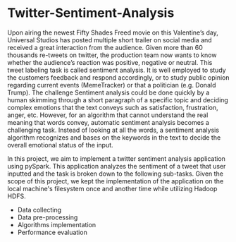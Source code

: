 # Twitter-Sentiment-Analysis

Upon airing the newest Fifty Shades Freed movie on this Valentine’s day, Universal Studios has posted multiple short trailer on social media and received a great interaction from the audience. Given more than 60 thousands re-tweets on twitter, the production team now wants to know whether the audience’s reaction was positive, negative or neutral. This tweet labeling task is called sentiment analysis. It is well employed to study the customers feedback and respond accordingly, or to study public opinion regarding current events (MemeTracker) or that a politician (e.g. Donald Trump). 
The challenge Sentiment analysis could be done quickly by a human skimming through a short paragraph of a specific topic and deciding complex emotions that the text conveys such as satisfaction, frustration, anger, etc. However, for an algorithm that cannot understand the real meaning that words convey, automatic sentiment analysis becomes a challenging task. Instead of looking at all the words, a sentiment analysis algorithm recognizes and bases on the keywords in the text to decide the overall emotional status of the input.

In this project, we aim to implement a twitter sentiment analysis application using pySpark.
This application analyzes the sentiment of a tweet that user inputted and the task is broken down to the following sub-tasks. Given the scope of this project, we kept the implementation of the application on the local machine's filesystem once and another time while utilizing Hadoop HDFS.

- Data collecting
- Data pre-processing
- Algorithms implementation
- Performance evaluation
